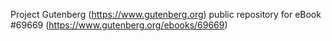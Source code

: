 Project Gutenberg (https://www.gutenberg.org) public repository for
eBook #69669 (https://www.gutenberg.org/ebooks/69669)
